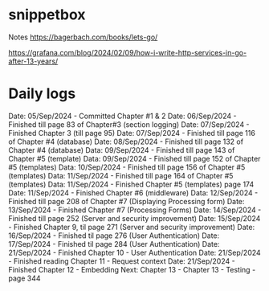 # snippetbox


Notes
https://bagerbach.com/books/lets-go/


https://grafana.com/blog/2024/02/09/how-i-write-http-services-in-go-after-13-years/




# Daily logs

Date: 05/Sep/2024 - Committed Chapter #1 & 2
Date: 06/Sep/2024 - Finished till page 83 of Chapter#3 (section logging)
Date: 07/Sep/2024 - Finished Chapter 3 (till page 95)
Date: 07/Sep/2024 - Finished till page 116 of Chapter #4 (database)
Date: 08/Sep/2024 - Finished till page 132 of Chapter #4 (database)
Data: 09/Sep/2024 - Finished till page 143 of Chapter #5 (template)
Data: 09/Sep/2024 - Finished till page 152 of Chapter #5 (templates)
Data: 10/Sep/2024 - Finished till page 156 of Chapter #5 (templates)
Data: 11/Sep/2024 - Finished till page 164 of Chapter #5 (templates)
Data: 11/Sep/2024 - Finished Chapter #5 (templates) page 174
Date: 11/Sep/2024 - Finished Chapter #6 (middleware) 
Data: 12/Sep/2024 - Finished till page 208 of Chapter #7 (Displaying Processing form) 
Date: 13/Sep/2024 - Finished Chapter #7 (Processing Forms) 
Date: 14/Sep/2024 - Finished till page 252 (Server and security improvement)
Date: 15/Sep/2024 - Finished Chapter 9, til page 271 (Server and security improvement)
Date: 16/Sep/2024 - Finished til page 276 (User Authentication)
Date: 17/Sep/2024 - Finished til page 284 (User Authentication)
Date: 21/Sep/2024 - Finished Chapter 10 -  User Authentication
Date: 21/Sep/2024 - Finished reading Chapter 11 -  Request context
Date: 21/Sep/2024 - Finished Chapter 12 -  Embedding
Next: Chapter 13 - Chapter 13  - Testing - page 344